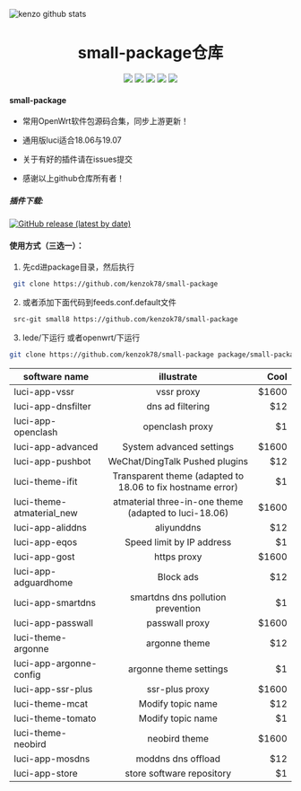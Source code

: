 ![kenzo github stats](https://github-readme-stats.vercel.app/api?username=kenzok8&show_icons=true&theme=merko)
<div align="center">
<h1 align="center">small-package仓库</h1>
<img src="https://img.shields.io/github/issues/kenzok78/small-package?color=green">
<img src="https://img.shields.io/github/stars/kenzok78/small-package?color=yellow">
<img src="https://img.shields.io/github/forks/kenzok78/small-package?color=orange">
<img src="https://img.shields.io/github/license/kenzok78/small-package?color=ff69b4">
<img src="https://img.shields.io/github/languages/code-size/kenzok78/small-package?color=blueviolet">
</div>


#### small-package

*  常用OpenWrt软件包源码合集，同步上游更新！

*  通用版luci适合18.06与19.07

*  关于有好的插件请在issues提交

*  感谢以上github仓库所有者！

##### 插件下载:


[![GitHub release (latest by date)](https://img.shields.io/github/v/release/kenzok78/compile-small?style=for-the-badge&label=插件每日更新)](https://github.com/kenzok78/compile-small/releases/latest)
#### 使用方式（三选一）：

1. 先cd进package目录，然后执行

```bash
 git clone https://github.com/kenzok78/small-package
```
2. 或者添加下面代码到feeds.conf.default文件

```bash
 src-git small8 https://github.com/kenzok78/small-package
```
3. lede/下运行 或者openwrt/下运行

```bash
git clone https://github.com/kenzok78/small-package package/small-package
```

| software name                | illustrate               | Cool         |
| -----------------------------|:------------------------:| ------------:|
| luci-app-vssr                | vssr proxy                 | $1600        |
| luci-app-dnsfilter           | dns ad filtering            |   $12        |
| luci-app-openclash           | openclash proxy            |    $1        |
| luci-app-advanced            | System advanced settings               | $1600        |
| luci-app-pushbot             | WeChat/DingTalk Pushed plugins    |   $12        |
| luci-theme-ifit              | Transparent theme (adapted to 18.06 to fix hostname error)|    $1        |
| luci-theme-atmaterial_new    | atmaterial three-in-one theme (adapted to luci-18.06) | $1600        |
| luci-app-aliddns             | aliyunddns         |   $12        |
| luci-app-eqos                | Speed ​​limit by IP address       |    $1        |
| luci-app-gost                | https proxy      | $1600        |
| luci-app-adguardhome         | Block ads          |   $12        |
| luci-app-smartdns            | smartdns dns pollution prevention     |    $1        |
| luci-app-passwall            | passwall proxy      | $1600        |
| luci-theme-argonne           | argonne theme           |   $12        |
| luci-app-argonne-config      | argonne theme settings            |    $1        |
| luci-app-ssr-plus            | ssr-plus proxy              | $1600        |
| luci-theme-mcat              | Modify topic name          |   $12        |
| luci-theme-tomato            | Modify topic name             |    $1        |
| luci-theme-neobird           | neobird theme          | $1600        |
| luci-app-mosdns              | moddns dns offload            |   $12        |
| luci-app-store               | store software repository            |    $1        |
